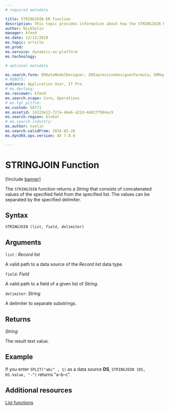 ```yaml
---
# required metadata

title: STRINGJOIN ER function
description: This topic provides information about how the STRINGJOIN ER function is used.
author: NickSelin
manager: kfend
ms.date: 12/12/2019
ms.topic: article
ms.prod: 
ms.service: dynamics-ax-platform
ms.technology: 

# optional metadata

ms.search.form: ERDataModelDesigner, ERExpressionDesignerFormula, ERMappedFormatDesigner, ERModelMappingDesigner
# ROBOTS: 
audience: Application User, IT Pro
# ms.devlang: 
ms.reviewer: kfend
ms.search.scope: Core, Operations
# ms.tgt_pltfrm: 
ms.custom: 58771
ms.assetid: 24223e13-727a-4be6-a22d-4d427f504ac9
ms.search.region: Global
# ms.search.industry: 
ms.author: nselin
ms.search.validFrom: 2016-02-28
ms.dyn365.ops.version: AX 7.0.0

---
```


# <a name="STRINGJOIN">STRINGJOIN Function</a>

[!include [banner](../includes/banner.md)]

The `STRINGJOIN` function returns a *String* that consists of concatenated values of the specified field from the specified list. The values can be separated by the specified delimiter.

## Syntax

```
STRINGJOIN (list, field, delimiter)
```

## Arguments

`list` : *Record list*

A valid path to a data source of the *Record list* data type.

`field`: *Field*

A valid path to a field of a given list of *String*.

`delimiter`: *String*

A delimiter to separate substrings.

## Returns

*String*

The result text value.

## Example

If you enter `SPLIT("abc" , 1)` as a data source **DS**, `STRINGJOIN (DS, DS.Value, "-")` returns "a-b-c".

## Additional resources

[List functions](er-functions-category-list.md)
